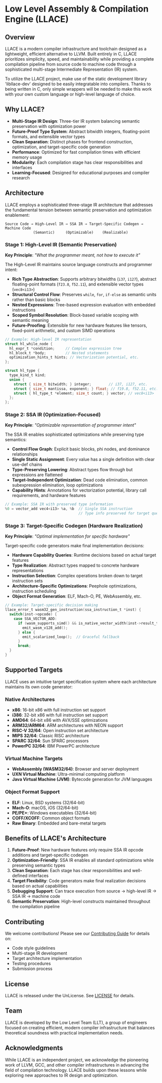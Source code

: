 # Low Level Assembly & Compilation Engine (LLACE)

## Overview

LLACE is a modern compiler infrastructure and toolchain designed as a lightweight, efficient alternative to LLVM. Built entirely in C, LLACE prioritizes simplicity, speed, and maintainability while providing a complete compilation pipeline from source code to machine code through a sophisticated multi-stage Intermediate Representation (IR) system.

To utilize the LLACE project, make use of the static development library 'libllace-dev' designed to be easily integratable into compilers. Thanks to being written in C, only simple wrappers will be needed to make this work with your own custom language or high-level language of choice.

## Why LLACE?

- **Multi-Stage IR Design**: Three-tier IR system balancing semantic preservation with optimization power
- **Future-Proof Type System**: Abstract bitwidth integers, floating-point formats, and extensible vector types
- **Clean Separation**: Distinct phases for frontend construction, optimization, and target-specific code generation
- **Performance**: Optimized for fast compilation times with efficient memory usage
- **Modularity**: Each compilation stage has clear responsibilities and interfaces
- **Learning-Focused**: Designed for educational purposes and compiler research

## Architecture

LLACE employs a sophisticated three-stage IR architecture that addresses the fundamental tension between semantic preservation and optimization enablement:

```
Source Code → High-Level IR → SSA IR → Target-Specific Codegen → Machine Code
             (Semantic)     (Optimizable)    (Realizable)
```

### Stage 1: High-Level IR (Semantic Preservation)
**Key Principle**: *"What the programmer meant, not how to execute it"*

The High-Level IR maintains source language constructs and programmer intent:

- **Rich Type Abstraction**: Supports arbitrary bitwidths (`i37`, `i127`), abstract floating-point formats (`f23.8`, `f52.11`), and extensible vector types (`vec8<i13>`)
- **Structural Control Flow**: Preserves `while`, `for`, `if-else` as semantic units rather than basic blocks
- **Nested Expressions**: Tree-based expression evaluation with embedded instructions
- **Scoped Symbol Resolution**: Block-based variable scoping with semantic meaning
- **Future-Proofing**: Extensible for new hardware features like tensors, fixed-point arithmetic, and custom SIMD operations

```c
// Example: High-level IR representation
struct hl_while_node {
  hl_expr_t *condition;     // Complex expression tree
  hl_block_t *body;         // Nested statements
  optimization_hints_t hints; // Vectorization potential, etc.
};

struct hl_type {
  type_kind_t kind;
  union {
    struct { size_t bitwidth; } integer;        // i37, i127, etc.
    struct { size_t mantissa, exponent; } float; // f19.8, f52.11, etc.
    struct { hl_type_t *element; size_t count; } vector; // vec8<i13>
  };
};
```

### Stage 2: SSA IR (Optimization-Focused)
**Key Principle**: *"Optimizable representation of programmer intent"*

The SSA IR enables sophisticated optimizations while preserving type semantics:

- **Control Flow Graph**: Explicit basic blocks, phi nodes, and dominance relationships
- **Single Static Assignment**: Every value has a single definition with clear use-def chains
- **Type-Preserving Lowering**: Abstract types flow through but expressions are flattened
- **Target-Independent Optimization**: Dead code elimination, common subexpression elimination, loop optimizations
- **Capability Hints**: Annotations for vectorization potential, library call requirements, and hardware features

```c
// Example: SSA IR with preserved type information
%0 = vector_add vec4<i13> %a, %b  // Single SSA instruction
                                  // Type info preserved for target query
```

### Stage 3: Target-Specific Codegen (Hardware Realization)
**Key Principle**: *"Optimal implementation for specific hardware"*

Target-specific code generators make final implementation decisions:

- **Hardware Capability Queries**: Runtime decisions based on actual target features
- **Type Realization**: Abstract types mapped to concrete hardware representations
- **Instruction Selection**: Complex operations broken down to target instruction sets
- **Architecture-Specific Optimizations**: Peephole optimizations, instruction scheduling
- **Object Format Generation**: ELF, Mach-O, PE, WebAssembly, etc.

```c
// Example: Target-specific decision making
llace_error_t wasm32_gen_instruction(ssa_instruction_t *inst) {
  switch(inst->opcode) {
    case SSA_VECTOR_ADD:
      if (wasm_supports_simd() && is_native_vector_width(inst->result_type)) {
        emit_wasm_v128_add();
      } else {
        emit_scalarized_loop();  // Graceful fallback
      }
      break;
  }
}
```

## Supported Targets

LLACE uses an intuitive target specification system where each architecture maintains its own code generator:

### Native Architectures
- **x86**: 16-bit x86 with full instruction set support
- **i386**: 32-bit x86 with full instruction set support
- **AMD64**: 64-bit x86 with AVX/SSE optimizations
- **ARM32/ARM64**: ARM architectures with NEON support
- **RISC-V 32/64**: Open instruction set architecture
- **MIPS 32/64**: Classic RISC architecture
- **SPARC 32/64**: Sun SPARC processors
- **PowerPC 32/64**: IBM PowerPC architecture

### Virtual Machine Targets
- **WebAssembly (WASM32/64)**: Browser and server deployment
- **UXN Virtual Machine**: Ultra-minimal computing platform
- **Java Virtual Machine (JVM)**: Bytecode generation for JVM languages

### Object Format Support
- **ELF**: Linux, BSD systems (32/64-bit)
- **Mach-O**: macOS, iOS (32/64-bit)
- **PE/PE+**: Windows executables (32/64-bit)
- **COFF/XCOFF**: Common object formats
- **Raw Binary**: Embedded and bare-metal targets

## Benefits of LLACE's Architecture

1. **Future-Proof**: New hardware features only require SSA IR opcode additions and target-specific codegen
2. **Optimization-Friendly**: SSA IR enables all standard optimizations while preserving semantic types
3. **Clean Separation**: Each stage has clear responsibilities and well-defined interfaces
4. **Target Flexibility**: Code generators make final realization decisions based on actual capabilities
5. **Debugging Support**: Can trace execution from source → high-level IR → SSA IR → machine code
6. **Semantic Preservation**: High-level constructs maintained throughout the compilation pipeline

## Contributing

We welcome contributions! Please see our [Contributing Guide](CONTRIBUTING.md) for details on:
- Code style guidelines
- Multi-stage IR development
- Target architecture implementation
- Testing procedures
- Submission process

## License

LLACE is released under the UnLicense. See [LICENSE](LICENSE) for details.

## Team

LLACE is developed by the Low Level Team (LLT), a group of engineers focused on creating efficient, modern compiler infrastructure that balances theoretical soundness with practical implementation needs.

## Acknowledgments

While LLACE is an independent project, we acknowledge the pioneering work of LLVM, GCC, and other compiler infrastructures in advancing the field of compilation technology. LLACE builds upon these lessons while exploring new approaches to IR design and optimization.